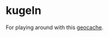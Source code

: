 # kugeln

For playing around with this [geocache](https://www.geocaching.com/geocache/GC50NQR_zerebrale-fitness?guid=dfd58e06-e10d-4770-96c4-c255220917b8).